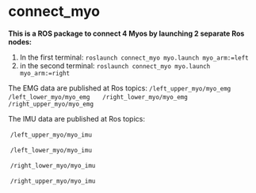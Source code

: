 # connect_myo

**This is a ROS package to connect 4 Myos by launching 2 separate Ros nodes:**

1. In the first terminal: `roslaunch connect_myo myo.launch myo_arm:=left`
2. in the second terminal: `roslaunch connect_myo myo.launch myo_arm:=right`

The EMG data are published at Ros topics:
	`/left_upper_myo/myo_emg`
	`	/left_lower_myo/myo_emg`
	`	/right_lower_myo/myo_emg`
	`/right_upper_myo/myo_emg`

The IMU data are published at Ros topics:

​	`/left_upper_myo/myo_imu`

​	`/left_lower_myo/myo_imu`

​	`/right_lower_myo/myo_imu`

​	`/right_upper_myo/myo_imu`



